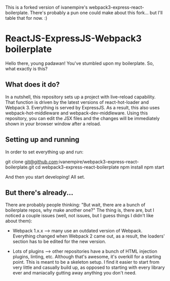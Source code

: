 This is a forked version of ivanempire's webpack3-express-react-boilerplate. There's probably a pun one could make about this fork... but I'll table that for now. :)

# ReactJS-ExpressJS-Webpack3 boilerplate
Hello there, young padawan! You've stumbled upon my boilerplate. So, what exactly is this?

## What does it do?
In a nutshell, this repository sets up a project with live-reload capability. That function is driven by the latest versions of react-hot-loader and Webpack 3. Everything is served by ExpressJS. As a result, this also uses webpack-hot-middleware and webpack-dev-middleware. Using this repository, you can edit the JSX files and the changes will be immediately shown in your browser window after a reload.

## Setting up and running
In order to set everything up and run:

   git clone git@github.com:ivanempire/webpack3-express-react-boilerplate.git
   cd webpack3-express-react-boilerplate
   npm install
   npm start

And then you start developing! All set.

## But there's already...
There are probably people thinking: "But wait, there are a bunch of boilerplate repos, why make another one?" The thing is, there are, but I noticed a couple issues (well, not issues, but I guess things I didn't like about them):

- Webpack 1.x.x --> many use an outdated version of Webpack. Everything changed when Webpack 2 came out, as a result, the loaders' section has to be edited for the new version.

- Lots of plugins --> other repositories have a bunch of HTML injection plugins, linting, etc. Although that's awesome, it's overkill for a starting point. This is meant to be a skeleton setup. I find it easier to start from very little and casually build up, as opposed to starting with every library ever and maniacally gutting away anything you don't need.
